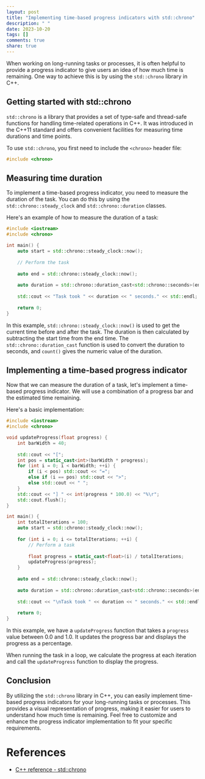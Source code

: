 ```yaml
---
layout: post
title: "Implementing time-based progress indicators with std::chrono"
description: " "
date: 2023-10-20
tags: []
comments: true
share: true
---
```


When working on long-running tasks or processes, it is often helpful to provide a progress indicator to give users an idea of how much time is remaining. One way to achieve this is by using the `std::chrono` library in C++.

## Getting started with std::chrono

`std::chrono` is a library that provides a set of type-safe and thread-safe functions for handling time-related operations in C++. It was introduced in the C++11 standard and offers convenient facilities for measuring time durations and time points.

To use `std::chrono`, you first need to include the `<chrono>` header file:

```cpp
#include <chrono>
```

## Measuring time duration

To implement a time-based progress indicator, you need to measure the duration of the task. You can do this by using the `std::chrono::steady_clock` and `std::chrono::duration` classes.

Here's an example of how to measure the duration of a task:

```cpp
#include <iostream>
#include <chrono>

int main() {
    auto start = std::chrono::steady_clock::now();
    
    // Perform the task
    
    auto end = std::chrono::steady_clock::now();
    
    auto duration = std::chrono::duration_cast<std::chrono::seconds>(end - start).count();
    
    std::cout << "Task took " << duration << " seconds." << std::endl;
    
    return 0;
}
```

In this example, `std::chrono::steady_clock::now()` is used to get the current time before and after the task. The duration is then calculated by subtracting the start time from the end time. The `std::chrono::duration_cast` function is used to convert the duration to seconds, and `count()` gives the numeric value of the duration.

## Implementing a time-based progress indicator

Now that we can measure the duration of a task, let's implement a time-based progress indicator. We will use a combination of a progress bar and the estimated time remaining.

Here's a basic implementation:

```cpp
#include <iostream>
#include <chrono>

void updateProgress(float progress) {
    int barWidth = 40;
    
    std::cout << "[";
    int pos = static_cast<int>(barWidth * progress);
    for (int i = 0; i < barWidth; ++i) {
        if (i < pos) std::cout << "=";
        else if (i == pos) std::cout << ">";
        else std::cout << " ";
    }
    std::cout << "] " << int(progress * 100.0) << "%\r";
    std::cout.flush();
}

int main() {
    int totalIterations = 100;
    auto start = std::chrono::steady_clock::now();
    
    for (int i = 0; i <= totalIterations; ++i) {
        // Perform a task
        
        float progress = static_cast<float>(i) / totalIterations;
        updateProgress(progress);
    }
    
    auto end = std::chrono::steady_clock::now();
    
    auto duration = std::chrono::duration_cast<std::chrono::seconds>(end - start).count();
    
    std::cout << "\nTask took " << duration << " seconds." << std::endl;
    
    return 0;
}
```

In this example, we have a `updateProgress` function that takes a `progress` value between 0.0 and 1.0. It updates the progress bar and displays the progress as a percentage.

When running the task in a loop, we calculate the progress at each iteration and call the `updateProgress` function to display the progress.

## Conclusion

By utilizing the `std::chrono` library in C++, you can easily implement time-based progress indicators for your long-running tasks or processes. This provides a visual representation of progress, making it easier for users to understand how much time is remaining. Feel free to customize and enhance the progress indicator implementation to fit your specific requirements.

# References

- [C++ reference - std::chrono](https://en.cppreference.com/w/cpp/header/chrono)